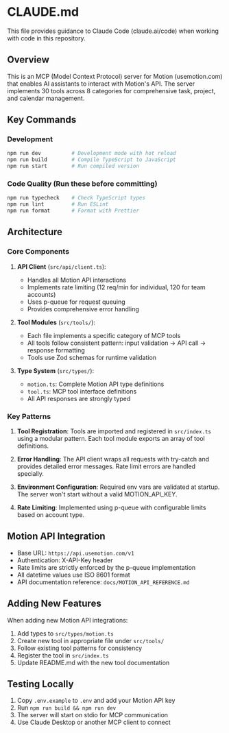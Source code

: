 # CLAUDE.md

This file provides guidance to Claude Code (claude.ai/code) when working with code in this repository.

## Overview

This is an MCP (Model Context Protocol) server for Motion (usemotion.com) that enables AI assistants to interact with Motion's API. The server implements 30 tools across 8 categories for comprehensive task, project, and calendar management.

## Key Commands

### Development
```bash
npm run dev          # Development mode with hot reload
npm run build        # Compile TypeScript to JavaScript
npm run start        # Run compiled version
```

### Code Quality (Run these before committing)
```bash
npm run typecheck    # Check TypeScript types
npm run lint         # Run ESLint
npm run format       # Format with Prettier
```

## Architecture

### Core Components

1. **API Client** (`src/api/client.ts`): 
   - Handles all Motion API interactions
   - Implements rate limiting (12 req/min for individual, 120 for team accounts)
   - Uses p-queue for request queuing
   - Provides comprehensive error handling

2. **Tool Modules** (`src/tools/`):
   - Each file implements a specific category of MCP tools
   - All tools follow consistent pattern: input validation → API call → response formatting
   - Tools use Zod schemas for runtime validation

3. **Type System** (`src/types/`):
   - `motion.ts`: Complete Motion API type definitions
   - `tool.ts`: MCP tool interface definitions
   - All API responses are strongly typed

### Key Patterns

1. **Tool Registration**: Tools are imported and registered in `src/index.ts` using a modular pattern. Each tool module exports an array of tool definitions.

2. **Error Handling**: The API client wraps all requests with try-catch and provides detailed error messages. Rate limit errors are handled specially.

3. **Environment Configuration**: Required env vars are validated at startup. The server won't start without a valid MOTION_API_KEY.

4. **Rate Limiting**: Implemented using p-queue with configurable limits based on account type.

## Motion API Integration

- Base URL: `https://api.usemotion.com/v1`
- Authentication: X-API-Key header
- Rate limits are strictly enforced by the p-queue implementation
- All datetime values use ISO 8601 format
- API documentation reference: `docs/MOTION_API_REFERENCE.md`

## Adding New Features

When adding new Motion API integrations:
1. Add types to `src/types/motion.ts`
2. Create new tool in appropriate file under `src/tools/`
3. Follow existing tool patterns for consistency
4. Register the tool in `src/index.ts`
5. Update README.md with the new tool documentation

## Testing Locally

1. Copy `.env.example` to `.env` and add your Motion API key
2. Run `npm run build && npm run dev`
3. The server will start on stdio for MCP communication
4. Use Claude Desktop or another MCP client to connect